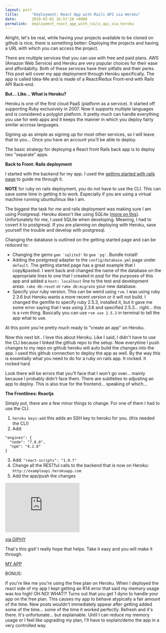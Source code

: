 ```yaml
---
layout: post
title:      "Deployment: React App with Rails API via Heroku"
date:       2019-03-01 16:57:20 +0000
permalink:  deployment_react_app_with_rails_api_via_heroku
---
```



Alright, let's be real, while having your projects available to be cloned on github is nice, there is something better: Deploying the projects and having a URL with which you can access the project. 

There are multiple services that you can use with free and paid plans. AWS (Amazon Web Service) and Heroku are very popular choices for their ease and affordabilty. Both of these services have their pitfalls and their perks. This post will cover my app deployment through Heroku specifically. The app is called Idea-Me and is made of a React/Redux Front-end with Rails API Back-end.

**But... Like... What is Heroku?**

Heroku is one of the first cloud PaaS (platform as a service). It started off supporting Ruby exclusively in 2007. Now it supports multiple languages and is considered a polyglot platform. It pretty much can handle everything you use for web apps and it keeps the manner in which you deploy fairly similar accross languages.

Signing up as simple as signing up for most other services, so I will leave that to you... Once you have an account you'll be able to deploy.

The basic strategy for deploying a React front Rails back app is to deploy two "separate" apps.

**Back to Front: Rails deployment**

I started with the backend for my app. I used the [getting started with rails page](https://devcenter.heroku.com/articles/getting-started-with-rails5) to guide me through it.

**NOTE** for ruby on rails deployment, you do not have to use the CLI. This can save some time in getting it to work. Especially if you are using a virtual machine running ubuntu/linux like I am. 

The biggest the task for me and rails deployment was making sure I am using Postgresql. Heroku doesn't like using SQLite ([more on this](https://devcenter.heroku.com/articles/sqlite3)). Unfortunately for me, I used SQLite when developing. Meaning, I had to covert it to postgresql. If you are planning on deploying with Heroku, save yourself the trouble and develop with postgresql.

Changing the database is outlined on the getting started page and can be reduced to:

- Changing the gems `gem 'sqlite3'` to `gem 'pg'`. Bundle install!
- Adding the postgresql adapter to the `config/database.yml` page under `default`. The getting started page has a great example that I copy&pasted. I went back and changed the name of the database on the appropriate lines to one that I created in psql for the purposes of this app and added a `host: localhost` line to the test and development areas. `rake db:reset` or `rake db:migrate` your new database. 
- Specify your ruby version. This can be weird using `rvm`. I was using ruby 2.3.6 but Heroku wants a more recent version or it will not build. I changed the gemfile to specify ruby 2.5.3, installed it, but it gave me some error saying that I was using 2.3.6 and specified 2.5.3... right... this is a rvm thing. Basically you can use `rvm use 2.5.3` in terminal to tell the app what to use.

At this point you're pretty much ready to "create an app" on Heroku.

Now this next bit.. I love this about Heroku. Like I said, I didn't have to use the CLI because I linked the github repo to the setup. Now everytime I push changes to my repo on github heroku will auto build the changes into the app. I used this github connection to deploy the app as well. By the way this is essentially what you need to do for a ruby on rails app. It rocked. It rocked hard. 

Look there will be errors that you'll face that I won't go over... mainly because I probably didn't face them. There are subtleties to adjusting an app to deploy. This is also true for the frontend... speaking of which...

**The Frontlines: Reactjs**

Simply put, there are a few minor things to change. For one of them I had to use the CLI.

1. `heroku keys:add` this adds an SSH key to heroku for you. (this needed the CLI)
2. Add: 
```
"engines": {
  "node": "7.8.0",
  "npm": "4.2.0"
}
```
3. Add: `"react-scripts": "1.0.7"`
4. Change all the RESTful calls to the backend that is now on Heroku: `http://exampleapi.herokuapp.com` 
5. Add the app/push the changes

<iframe src="https://giphy.com/embed/bIyQjsWT2DFfO" width="240" height="159" frameBorder="0" class="giphy-embed" allowFullScreen></iframe><p><a href="https://giphy.com/gifs/plackers-bIyQjsWT2DFfO">via GIPHY</a></p>



That's this gist! I really hope that helps. Take it easy and you will make it through.


[MY APP](http://ideameapp.herokuapp.com)

BONUS:

If you're like me you're using the free plan on Heroku. When I deployed the react side of my app I kept getting an R14 error that said my memory usage was too high! OH NO! WHAT!? Turns out that you get 1 dyno to handle your app on the free plan. This causes my app to behave atypically a fair amount of the time. New posts wouldn't immediately appear after getting added some of the time... some of the time it worked perfectly. Refresh and it's there. It's unfortunate... but explainable. Until I can reduce my memory usage or I feel like upgrading my plan, I'll have to explain/demo the app in a very controlled way.


